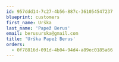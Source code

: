 ```yaml
---
id: 957ddd14-7c27-4b56-887c-361054547237
blueprint: customers
first_name: Urška
last_name: 'Papež Berus'
email: berusurska@gmail.com
title: 'Urška Papež Berus'
orders:
  - 0f78816d-091d-4b04-94d4-a89ec0185a66
---
```

